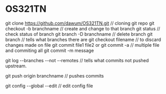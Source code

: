 # OS321TN
git clone https://github.com/dawum/OS321TN.git // cloning git repo
git checkout -b branchname // create and change to that branch
git status // check status of branch
git branch -D branchname // delete branch 
git branch // tells what branches there are 
git checkout filename // to discard changes made on file
git commit file1 file2 or git commit -a // multiple file and commiting all
git commit -m message 

git log --branches --not --remotes // tells what commits not pushed upstream.

git push origin branchname // pushes commits



git config --global --edit // edit config file
